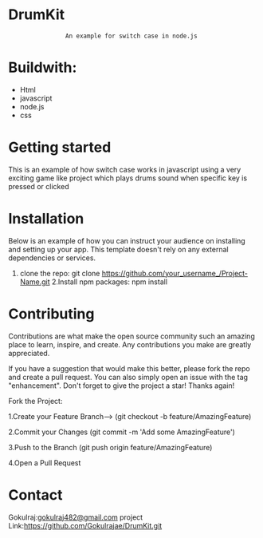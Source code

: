 # DrumKit
                    An example for switch case in node.js
# Buildwith:
  * Html
  * javascript
  * node.js
  * css
 
 # Getting started
  This is an example of how switch case works in javascript using a very exciting game like project which plays drums sound when specific key is pressed or clicked
  
 # Installation
  Below is an example of how you can instruct your audience on installing and setting up your app. This template doesn't rely on any external dependencies or services.
  
  1. clone the repo:
  git clone https://github.com/your_username_/Project-Name.git
 2.Install npm packages:
  npm install
  
 # Contributing
 Contributions are what make the open source community such an amazing place to learn, inspire, and create. Any contributions you make are greatly appreciated.

If you have a suggestion that would make this better, please fork the repo and create a pull request. You can also simply open an issue with the tag "enhancement". Don't forget to give the project a star! Thanks again!

Fork the Project:

1.Create your Feature Branch--> (git checkout -b feature/AmazingFeature)

2.Commit your Changes (git commit -m 'Add some AmazingFeature')

3.Push to the Branch (git push origin feature/AmazingFeature)

4.Open a Pull Request

# Contact
  Gokulraj:gokulraj482@gmail.com
  project Link:https://github.com/Gokulrajae/DrumKit.git
  
  
